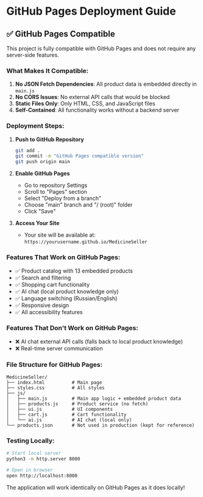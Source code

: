 # GitHub Pages Deployment Guide

## ✅ GitHub Pages Compatible

This project is fully compatible with GitHub Pages and does not require any server-side features.

### What Makes It Compatible:

1. **No JSON Fetch Dependencies**: All product data is embedded directly in `main.js`
2. **No CORS Issues**: No external API calls that would be blocked
3. **Static Files Only**: Only HTML, CSS, and JavaScript files
4. **Self-Contained**: All functionality works without a backend server

### Deployment Steps:

1. **Push to GitHub Repository**
   ```bash
   git add .
   git commit -m "GitHub Pages compatible version"
   git push origin main
   ```

2. **Enable GitHub Pages**
   - Go to repository Settings
   - Scroll to "Pages" section
   - Select "Deploy from a branch"
   - Choose "main" branch and "/ (root)" folder
   - Click "Save"

3. **Access Your Site**
   - Your site will be available at: `https://yourusername.github.io/MedicineSeller`

### Features That Work on GitHub Pages:

- ✅ Product catalog with 13 embedded products
- ✅ Search and filtering
- ✅ Shopping cart functionality
- ✅ AI chat (local product knowledge only)
- ✅ Language switching (Russian/English)
- ✅ Responsive design
- ✅ All accessibility features

### Features That Don't Work on GitHub Pages:

- ❌ AI chat external API calls (falls back to local product knowledge)
- ❌ Real-time server communication

### File Structure for GitHub Pages:

```
MedicineSeller/
├── index.html          # Main page
├── styles.css          # All styles
├── js/
│   ├── main.js         # Main app logic + embedded product data
│   ├── products.js     # Product service (no fetch)
│   ├── ui.js           # UI components
│   ├── cart.js         # Cart functionality
│   └── ai.js           # AI chat (local only)
└── products.json       # Not used in production (kept for reference)
```

### Testing Locally:

```bash
# Start local server
python3 -m http.server 8000

# Open in browser
open http://localhost:8000
```

The application will work identically on GitHub Pages as it does locally!
